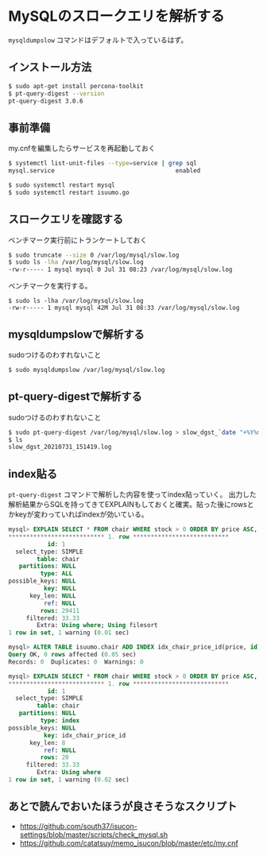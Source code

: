 # MySQLのスロークエリを解析する
`mysqldumpslow` コマンドはデフォルトで入っているはず。

## インストール方法
```bash
$ sudo apt-get install percona-toolkit
$ pt-query-digest --version
pt-query-digest 3.0.6
```

## 事前準備
my.cnfを編集したらサービスを再起動しておく

```bash
$ systemctl list-unit-files --type=service | grep sql
mysql.service                                  enabled

$ sudo systemctl restart mysql
$ sudo systemctl restart isuumo.go
```

## スロークエリを確認する
ベンチマーク実行前にトランケートしておく
```bash
$ sudo truncate --size 0 /var/log/mysql/slow.log
$ sudo ls -lha /var/log/mysql/slow.log
-rw-r----- 1 mysql mysql 0 Jul 31 08:23 /var/log/mysql/slow.log
```

ベンチマークを実行する。
```
$ sudo ls -lha /var/log/mysql/slow.log
-rw-r----- 1 mysql mysql 42M Jul 31 08:33 /var/log/mysql/slow.log
```

## mysqldumpslowで解析する
sudoつけるのわすれないこと
```bash
$ sudo mysqldumpslow /var/log/mysql/slow.log
```

## pt-query-digestで解析する
sudoつけるのわすれないこと
```bash
$ sudo pt-query-digest /var/log/mysql/slow.log > slow_dgst_`date "+%Y%m%d_%H%M%S"`.log
$ ls
slow_dgst_20210731_151419.log
```


## index貼る
`pt-query-digest` コマンドで解析した内容を使ってindex貼っていく。
出力した解析結果からSQLを持ってきてEXPLAINもしておくと確実。貼った後にrowsとかkeyが変わっていればindexが効いている。


```sql
mysql> EXPLAIN SELECT * FROM chair WHERE stock > 0 ORDER BY price ASC, id ASC LIMIT 20\G
*************************** 1. row ***************************
           id: 1
  select_type: SIMPLE
        table: chair
   partitions: NULL
         type: ALL
possible_keys: NULL
          key: NULL
      key_len: NULL
          ref: NULL
         rows: 29411
     filtered: 33.33
        Extra: Using where; Using filesort
1 row in set, 1 warning (0.01 sec)

mysql> ALTER TABLE isuumo.chair ADD INDEX idx_chair_price_id(price, id);
Query OK, 0 rows affected (0.05 sec)
Records: 0  Duplicates: 0  Warnings: 0

mysql> EXPLAIN SELECT * FROM chair WHERE stock > 0 ORDER BY price ASC, id ASC LIMIT 20\G
*************************** 1. row ***************************
           id: 1
  select_type: SIMPLE
        table: chair
   partitions: NULL
         type: index
possible_keys: NULL
          key: idx_chair_price_id
      key_len: 8
          ref: NULL
         rows: 20
     filtered: 33.33
        Extra: Using where
1 row in set, 1 warning (0.02 sec)

```

## あとで読んでおいたほうが良さそうなスクリプト
- https://github.com/south37/isucon-settings/blob/master/scripts/check_mysql.sh
- https://github.com/catatsuy/memo_isucon/blob/master/etc/my.cnf